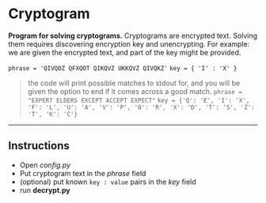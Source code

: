 # Cryptogram

**Program for solving cryptograms.**
Cryptograms are encrypted text. Solving them requires discovering encryption key and unencrypting.
For example: we are given the encrypted text, and part of the key might be provided.

`phrase = 'QIVQOZ QFXQOT QIKQVZ UKKQVZ QIVQKZ'`
`key = { 'I' : 'X' }`

> the code will print possible matches to stdout for,
> and you will be given the option to end if it comes across a good match.
`phrase = "EXPERT ELDERS EXCEPT ACCEPT EXPECT"`
`key = {'Q': 'E', 'I': 'X', 'F': 'L', 'U': 'A', 'V': 'P', 'O': 'R', 'X': 'D', 'T': 'S', 'Z': 'T', 'K': 'C'}`
---

## Instructions

- Open *config.py*
- Put cryptogram text in the *phrase* field
- (optional) put known `key : value` pairs in the *key* field
- run **decrypt.py**
